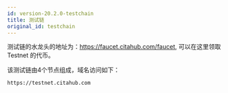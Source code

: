 ```yaml
---
id: version-20.2.0-testchain
title: 测试链
original_id: testchain
---
```


测试链的水龙头的地址为：https://faucet.citahub.com/faucet, 可以在这里领取 Testnet 的代币。

该测试链由4个节点组成，域名访问如下：

```
https://testnet.citahub.com

```
